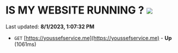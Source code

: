 # IS MY WEBSITE RUNNING ? [![](https://img.shields.io/static/v1?label=Sponsor&message=%E2%9D%A4&logo=GitHub&color=%23fe8e86)](https://github.com/sponsors/<username>)

Last updated: **8/1/2023, 1:07:32 PM**

- `GET` [https://youssefservice.me](https://youssefservice.me) - **Up** (1061ms)
